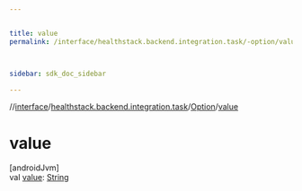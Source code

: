 ```yaml
---


title: value
permalink: /interface/healthstack.backend.integration.task/-option/value.html



sidebar: sdk_doc_sidebar

---
```



//[interface](/bi_interface.html)/[healthstack.backend.integration.task](../index.html)/[Option](index.html)/[value](value.html)



# value



[androidJvm]\
val [value](value.html): [String](https://kotlinlang.org/api/latest/jvm/stdlib/kotlin/-string/index.html)






